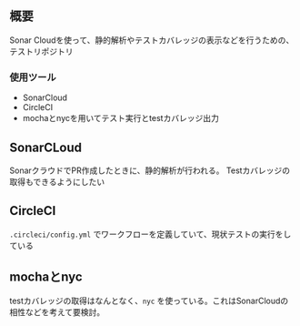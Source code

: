 ## 概要

Sonar Cloudを使って、静的解析やテストカバレッジの表示などを行うための、テストリポジトリ

### 使用ツール
- SonarCloud 
- CircleCI
- mochaとnycを用いてテスト実行とtestカバレッジ出力

## SonarCLoud

SonarクラウドでPR作成したときに、静的解析が行われる。
Testカバレッジの取得もできるようにしたい

## CircleCI
`.circleci/config.yml` でワークフローを定義していて、現状テストの実行をしている

## mochaとnyc
testカバレッジの取得はなんとなく、`nyc` を使っている。これはSonarCloudの相性などを考えて要検討。